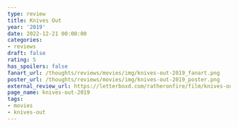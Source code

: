 ```yaml
---
type: review
title: Knives Out
year: '2019'
date: 2022-12-21 00:00:00
categories:
- reviews
draft: false
rating: 5
has_spoilers: false
fanart_url: /thoughts/reviews/movies/img/knives-out-2019_fanart.png
poster_url: /thoughts/reviews/movies/img/knives-out-2019_poster.png
external_review_url: https://letterboxd.com/ratheronfire/film/knives-out-2019/
page_name: knives-out-2019
tags:
- movies
- knives-out
---
```


